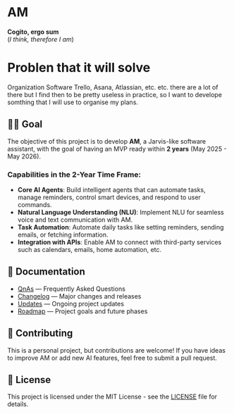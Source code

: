 # AM
**Cogito, ergo sum**  
(*I think, therefore I am*)

# Problen that it will solve
Organization
Software Trello, Asana, Atlassian, etc. etc. there are a lot of there but I find then to be pretty useless in practice, so I want to develope somthing that I will use to organise my plans.

## 🧑‍💻 Goal
The objective of this project is to develop **AM**, a Jarvis-like software assistant, with the goal of having an MVP ready within **2 years** (May 2025 - May 2026).

### **Capabilities in the 2-Year Time Frame:**
- **Core AI Agents**: Build intelligent agents that can automate tasks, manage reminders, control smart devices, and respond to user commands.
- **Natural Language Understanding (NLU)**: Implement NLU for seamless voice and text communication with AM.
- **Task Automation**: Automate daily tasks like setting reminders, sending emails, or fetching information.
- **Integration with APIs**: Enable AM to connect with third-party services such as calendars, emails, home automation, etc.

## 📄 Documentation

- [QnAs](docs/QnAs.md) — Frequently Asked Questions
- [Changelog](docs/CHANGELOG.md) — Major changes and releases
- [Updates](docs/UPDATES.md) — Ongoing project updates
- [Roadmap](docs/ROADMAP.md) — Project goals and future phases

## 🤝 Contributing
This is a personal project, but contributions are welcome! If you have ideas to improve AM or add new AI features, feel free to submit a pull request.

## 📝 License
This project is licensed under the MIT License - see the [LICENSE](LICENSE) file for details.
